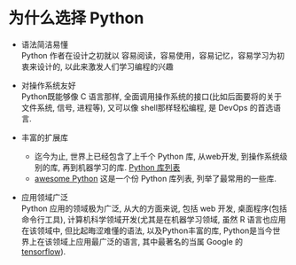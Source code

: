 <!SLIDE >

# 为什么选择 Python
- 语法简洁易懂  
  Python 作者在设计之初就以 容易阅读，容易使用，容易记忆，容易学习为初衷来设计的, 以此来激发人们学习编程的兴趣

- 对操作系统友好  
Python既能够像 C 语言那样, 全面调用操作系统的接口(比如后面要将的关于文件系统, 信号, 进程等), 又可以像 shell那样轻松编程, 是 DevOps 的首选语言.

- 丰富的扩展库  
  - 迄今为止, 世界上已经包含了上千个 Python 库, 从web开发, 到操作系统级别的库, 再到机器学习的库. [Python 库列表](https://pypi.python.org/pypi/pip)
  - [awesome Python](https://github.com/vinta/awesome-python) 这是一个份 Python 库列表, 列举了最常用的一些库.

- 应用领域广泛  
Python 应用的领域极为广泛, 从大的方面来说, 包括 web 开发, 桌面程序(包括命令行工具), 计算机科学领域开发(尤其是在机器学习领域, 虽然 R 语言也应用在该领域中, 但比起晦涩难懂的语法, 以及Python丰富的库, Python是当今世界上在该领域上应用最广泛的语言, 其中最著名的当属 Google 的 [tensorflow](https://github.com/tensorflow/tensorflow)).